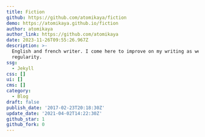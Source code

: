 ```yaml
---
title: Fiction
github: https://github.com/atomikaya/fiction
demo: https://atomikaya.github.io/fiction
author: atomikaya
author_link: https://github.com/atomikaya
date: 2023-11-26T09:55:26.967Z
description: >-
  English and french writer. I come here to improve on my writing as well as my
  regularity.
ssg:
  - Jekyll
css: []
ui: []
cms: []
category:
  - Blog
draft: false
publish_date: '2017-02-23T20:18:30Z'
update_date: '2021-04-02T14:22:30Z'
github_star: 1
github_fork: 0
---
```


